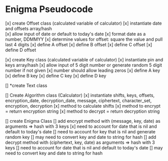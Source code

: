 # Enigma Pseudocode

[x] create Offset class (calculated variable of calculator)
    [x] instantiate date and offsets array/hash  
    [x] allow input of date or default to today's date
    [x] format date as a number, DDMMYY
    [x] determine values for offset: square the value and pull last 4 digits
    [x] define A offset
    [x] define B offset
    [x] define C offset
    [x] define D offset

[x] create Key class (calculated variable of calculator)
    [x] instantiate pin and keys array/hash
    [x] allow input of 5 digit number or generate random 5 digit number if not given
    [x] number should allow leading zeros
    [x] define A key
    [x] define B key
    [x] define C key
    [x] define D key

[] *create Text class

[] Create Algorithm class (Calculator)
    [x] instantiate shifts, keys, offsets, encryption_date, decryption_date, message, ciphertext, character_set, encryption, decryption
    [x] method to calculate shifts
    [x] method to encrypt = return encryption string
    [x] method to decrypt = return decryption string

[] create Enigma Class
    [] add encrypt method with (message, key, date) as arguments
        => hash with 3 keys
        [x] need to account for date that is nil and default to today's date
        [] need to account for key that is nil and generate random key
        [] may need to convert key and date to string for hash
    [] add decrypt method with (ciphertext, key, date) as arguments
        => hash with 3 keys
        [] need to account for date that is nil and default to today's date
        [] may need to convert key and date to string for hash
